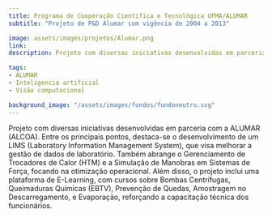```yaml
---
title: Programa de Cooperação Cientifica e Tecnológica UFMA/ALUMAR
subtitle: "Projeto de P&D Alumar com vigência de 2004 a 2013"

image: assets/images/projetos/Alumar.png
link: 
description: Projeto com diversas iniciativas desenvolvidas em parceria com a ALUMAR (ALCOA). Entre os principais pontos, destaca-se o desenvolvimento de um LIMS (Laboratory Information Management System), que visa melhorar a gestão de dados de laboratório. Também abrange o Gerenciamento de Trocadores de Calor (HTM) e a Simulação de Manobras em Sistemas de Força, focando na otimização operacional. Além disso, o projeto inclui uma plataforma de E-Learning, com cursos sobre Bombas Centrífugas, Queimaduras Químicas (EBTV), Prevenção de Quedas, Amostragem no Descarregamento, e Evaporação, reforçando a capacitação técnica dos funcionários.

tags:
- ALUMAR 
- Inteligencia artificial
- Visão computacional

background_image: "/assets/images/fundos/fundoneutro.svg"
---
```


Projeto com diversas iniciativas desenvolvidas em parceria com a ALUMAR (ALCOA). Entre os principais pontos, destaca-se o desenvolvimento de um LIMS (Laboratory Information Management System), que visa melhorar a gestão de dados de laboratório. Também abrange o Gerenciamento de Trocadores de Calor (HTM) e a Simulação de Manobras em Sistemas de Força, focando na otimização operacional. Além disso, o projeto inclui uma plataforma de E-Learning, com cursos sobre Bombas Centrífugas, Queimaduras Químicas (EBTV), Prevenção de Quedas, Amostragem no Descarregamento, e Evaporação, reforçando a capacitação técnica dos funcionários.